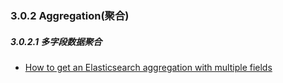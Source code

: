 
### 3.0.2 Aggregation(聚合)
  
##### 3.0.2.1 多字段数据聚合
  * [How to get an Elasticsearch aggregation with multiple fields](http://stackoverflow.com/questions/30728583/how-to-get-an-elasticsearch-aggregation-with-multiple-fields#)
